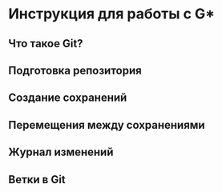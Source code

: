 # Инструкция для работы с G\*

## Что такое Git?

## Подготовка репозитория

## Создание сохранений

## Перемещения между сохранениями

## Журнал изменений

## Ветки в Git
